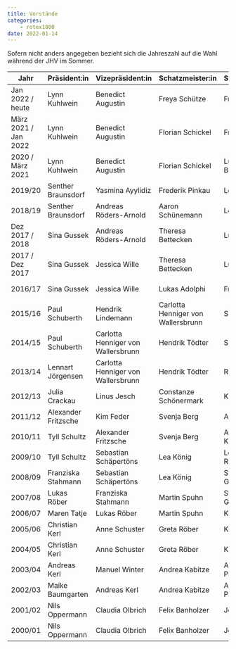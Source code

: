 ```yaml
---
title: Vorstände
categories: 
    - rotex1800
date: 2022-01-14
---
```


Sofern nicht anders angegeben bezieht sich die Jahreszahl auf die Wahl während der JHV im Sommer.

| Jahr                 | Präsident:in        | Vizepräsident:in                   | Schatzmeister:in                   | Schriftführer:in | Beisitzer:in        |
| -------------------- | ------------------- | ---------------------------------- | ---------------------------------- | ---------------- | ------------------- |
| Jan 2022 / heute     | Lynn Kuhlwein       | Benedict Augustin                  | Freya Schütze                      | Frederik Pinkau  | Paul Schuberth      |
| März 2021 / Jan 2022 | Lynn Kuhlwein       | Benedict Augustin                  | Florian Schickel                   | Frederik Pinkau  | Paul Schuberth      |
| 2020 / März 2021     | Lynn Kuhlwein       | Benedict Augustin                  | Florian Schickel                   | Lucia Bohnsack   | Paul Schuberth      |
| 2019/20              | Senther Braunsdorf  | Yasmina Ayylidiz                   | Frederik Pinkau                    | Leon Bohnsack    | Tyll Schultz        |
| 2018/19              | Senther Braunsdorf  | Andreas Röders-Arnold              | Aaron Schünemann                   | Leon Bohnsack    | Lennart Jörgensen   |
| Dez 2017 / 2018      | Sina Gussek         | Andreas Röders-Arnold              | Theresa Bettecken                  | Luisa Küster     | Lennart Jörgensen   |
| 2017 / Dez 2017      | Sina Gussek         | Jessica Wille                      | Theresa Bettecken                  | Luisa Küster     | Lennart Jörgensen   |
| 2016/17              | Sina Gussek         | Jessica Wille                      | Lukas Adolphi                      | Frauke de Buhr   | Birte Branning      |
| 2015/16              | Paul Schuberth      | Hendrik Lindemann                  | Carlotta Henniger von Wallersbrunn | Sophie Richter   | Birte Branning      |
| 2014/15              | Paul Schuberth      | Carlotta Henniger von Wallersbrunn | Hendrik Tödter                     | Sophie Richter   | Alexander Fritzsche |
| 2013/14              | Lennart Jörgensen   | Carlotta Henniger von Wallersbrunn | Hendrik Tödter                     | Ronja Ganster    | Alexander Fritzsche |
| 2012/13              | Julia Crackau       | Linus Jesch                        | Constanze Schönermark              | Kim Feder        |                     |
| 2011/12              | Alexander Fritzsche | Kim Feder                          | Svenja Berg                        | Annika Dittmar   |                     |
| 2010/11              | Tyll Schultz        | Alexander Fritzsche                | Svenja Berg                        | Alexandros Krull |                     |
| 2009/10              | Tyll Schultz        | Sebastian Schäpertöns              | Lea König                          | Lea Rosenbusch   |                     |
| 2008/09              | Franziska Stahmann  | Sebastian Schäpertöns              | Lea König                          | Stefan Groschopp |                     |
| 2007/08              | Lukas Röber         | Franziska Stahmann                 | Martin Spuhn                       | Stefan Groschopp |                     |
| 2006/07              | Maren Tatje         | Lukas Röber                        | Martin Spuhn                       | Karen Freimann   |                     |
| 2005/06              | Christian Kerl      | Anne Schuster                      | Greta Röber                        | Karen Freimann   |                     |
| 2004/05              | Christian Kerl      | Anne Schuster                      | Greta Röber                        | Kathrin Heyner   |                     |
| 2003/04              | Andreas Kerl        | Manuel Winter                      | Andrea Kabitze                     | Alina Paczkowski |                     |
| 2002/03              | Maike Baumgarten    | Andreas Kerl                       | Andrea Kabitze                     | Alina Paczkowski |                     |
| 2001/02              | Nils Oppermann      | Claudia Olbrich                    | Felix Banholzer                    | Jens Lipka       |                     |
| 2000/01              | Nils Oppermann      | Claudia Olbrich                    | Felix Banholzer                    | Jens Lipka       |                     |

